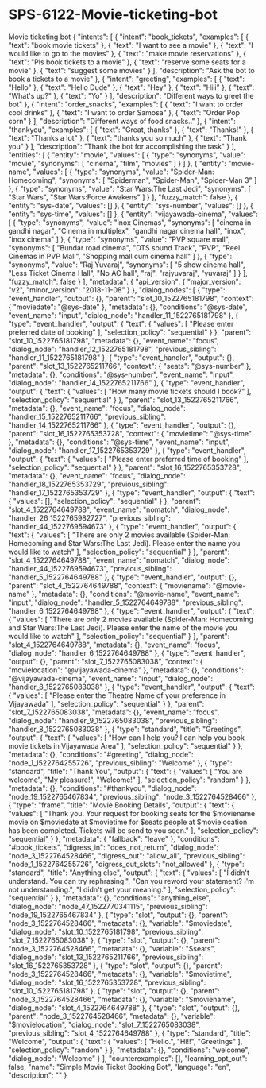# SPS-6122-Movie-ticketing-bot
Movie ticketing bot
{
  "intents": [
    {
      "intent": "book_tickets",
      "examples": [
        {
          "text": "book movie tickets"
        },
        {
          "text": "I want to see a movie"
        },
        {
          "text": "I would like to go to the movies"
        },
        {
          "text": "make movie reservations"
        },
        {
          "text": "Pls book tickets to a movie"
        },
        {
          "text": "reserve some seats for a movie"
        },
        {
          "text": "suggest some movies"
        }
      ],
      "description": "Ask the bot to book a tickets to a movie"
    },
    {
      "intent": "greeting",
      "examples": [
        {
          "text": "Hello"
        },
        {
          "text": "Hello Dude"
        },
        {
          "text": "Hey"
        },
        {
          "text": "Hiii"
        },
        {
          "text": "What's up?"
        },
        {
          "text": "Yo"
        }
      ],
      "description": "Different ways to greet the bot"
    },
    {
      "intent": "order_snacks",
      "examples": [
        {
          "text": "I want to order cool drinks"
        },
        {
          "text": "I want to order Samosa"
        },
        {
          "text": "Order Pop corn"
        }
      ],
      "description": "Different ways of food snacks.."
    },
    {
      "intent": "thankyou",
      "examples": [
        {
          "text": "Great, thanks"
        },
        {
          "text": "Thanks!"
        },
        {
          "text": "Thanks a lot"
        },
        {
          "text": "thanks you so much"
        },
        {
          "text": "Thank you"
        }
      ],
      "description": "Thank the bot for accomplishing the task"
    }
  ],
  "entities": [
    {
      "entity": "movie",
      "values": [
        {
          "type": "synonyms",
          "value": "movie",
          "synonyms": [
            "cinema",
            "film",
            "movies"
          ]
        }
      ]
    },
    {
      "entity": "movie-name",
      "values": [
        {
          "type": "synonyms",
          "value": "Spider-Man: Homecoming",
          "synonyms": [
            "Spiderman",
            "Spider-Man",
            "Spider-Man 3"
          ]
        },
        {
          "type": "synonyms",
          "value": "Star Wars:The Last Jedi",
          "synonyms": [
            "Star Wars",
            "Star Wars:Force Awakens"
          ]
        }
      ],
      "fuzzy_match": false
    },
    {
      "entity": "sys-date",
      "values": []
    },
    {
      "entity": "sys-number",
      "values": []
    },
    {
      "entity": "sys-time",
      "values": []
    },
    {
      "entity": "vijayawada-cinema",
      "values": [
        {
          "type": "synonyms",
          "value": "inox Cinemas",
          "synonyms": [
            "cinema in gandhi nagar",
            "Cinema in multiplex",
            "gandhi nagar cinema hall",
            "inox",
            "inox cinema"
          ]
        },
        {
          "type": "synonyms",
          "value": "PVP square mall",
          "synonyms": [
            "Bundar road cinema",
            "DTS sound Track",
            "PVP",
            "Reel Cinemas in PVP Mall",
            "Shopping mall cum cinema hall"
          ]
        },
        {
          "type": "synonyms",
          "value": "Raj Yuvaraj",
          "synonyms": [
            "5 show cinema hall",
            "Less Ticket Cinema Hall",
            "No AC hall",
            "raj",
            "rajyuvaraj",
            "yuvaraj"
          ]
        }
      ],
      "fuzzy_match": false
    }
  ],
  "metadata": {
    "api_version": {
      "major_version": "v2",
      "minor_version": "2018-11-08"
    }
  },
  "dialog_nodes": [
    {
      "type": "event_handler",
      "output": {},
      "parent": "slot_10_1522765181798",
      "context": {
        "moviedate": "@sys-date"
      },
      "metadata": {},
      "conditions": "@sys-date",
      "event_name": "input",
      "dialog_node": "handler_11_1522765181798"
    },
    {
      "type": "event_handler",
      "output": {
        "text": {
          "values": [
            "Please enter preferred date of booking"
          ],
          "selection_policy": "sequential"
        }
      },
      "parent": "slot_10_1522765181798",
      "metadata": {},
      "event_name": "focus",
      "dialog_node": "handler_12_1522765181798",
      "previous_sibling": "handler_11_1522765181798"
    },
    {
      "type": "event_handler",
      "output": {},
      "parent": "slot_13_1522765211766",
      "context": {
        "seats": "@sys-number"
      },
      "metadata": {},
      "conditions": "@sys-number",
      "event_name": "input",
      "dialog_node": "handler_14_1522765211766"
    },
    {
      "type": "event_handler",
      "output": {
        "text": {
          "values": [
            "How many movie tickets should I book?"
          ],
          "selection_policy": "sequential"
        }
      },
      "parent": "slot_13_1522765211766",
      "metadata": {},
      "event_name": "focus",
      "dialog_node": "handler_15_1522765211766",
      "previous_sibling": "handler_14_1522765211766"
    },
    {
      "type": "event_handler",
      "output": {},
      "parent": "slot_16_1522765353728",
      "context": {
        "movietime": "@sys-time"
      },
      "metadata": {},
      "conditions": "@sys-time",
      "event_name": "input",
      "dialog_node": "handler_17_1522765353729"
    },
    {
      "type": "event_handler",
      "output": {
        "text": {
          "values": [
            "Please enter preferred time of booking"
          ],
          "selection_policy": "sequential"
        }
      },
      "parent": "slot_16_1522765353728",
      "metadata": {},
      "event_name": "focus",
      "dialog_node": "handler_18_1522765353729",
      "previous_sibling": "handler_17_1522765353729"
    },
    {
      "type": "event_handler",
      "output": {
        "text": {
          "values": [],
          "selection_policy": "sequential"
        }
      },
      "parent": "slot_4_1522764649788",
      "event_name": "nomatch",
      "dialog_node": "handler_26_1522765982727",
      "previous_sibling": "handler_44_1522769594673"
    },
    {
      "type": "event_handler",
      "output": {
        "text": {
          "values": [
            "There are only 2 movies available (Spider-Man: Homecoming and Star Wars:The Last Jedi). Please enter the name you would like to watch"
          ],
          "selection_policy": "sequential"
        }
      },
      "parent": "slot_4_1522764649788",
      "event_name": "nomatch",
      "dialog_node": "handler_44_1522769594673",
      "previous_sibling": "handler_5_1522764649788"
    },
    {
      "type": "event_handler",
      "output": {},
      "parent": "slot_4_1522764649788",
      "context": {
        "moviename": "@movie-name"
      },
      "metadata": {},
      "conditions": "@movie-name",
      "event_name": "input",
      "dialog_node": "handler_5_1522764649788",
      "previous_sibling": "handler_6_1522764649788"
    },
    {
      "type": "event_handler",
      "output": {
        "text": {
          "values": [
            "There are only 2 movies available (Spider-Man: Homecoming and Star Wars:The Last Jedi). Please enter the name of the movie you would like to watch"
          ],
          "selection_policy": "sequential"
        }
      },
      "parent": "slot_4_1522764649788",
      "metadata": {},
      "event_name": "focus",
      "dialog_node": "handler_6_1522764649788"
    },
    {
      "type": "event_handler",
      "output": {},
      "parent": "slot_7_1522765083038",
      "context": {
        "movielocation": "@vijayawada-cinema"
      },
      "metadata": {},
      "conditions": "@vijayawada-cinema",
      "event_name": "input",
      "dialog_node": "handler_8_1522765083038"
    },
    {
      "type": "event_handler",
      "output": {
        "text": {
          "values": [
            "Please enter the Theatre Name of your preference in Vijayawada"
          ],
          "selection_policy": "sequential"
        }
      },
      "parent": "slot_7_1522765083038",
      "metadata": {},
      "event_name": "focus",
      "dialog_node": "handler_9_1522765083038",
      "previous_sibling": "handler_8_1522765083038"
    },
    {
      "type": "standard",
      "title": "Greetings",
      "output": {
        "text": {
          "values": [
            "How can I help you? I can help you book movie tickets in Vijayawada Area"
          ],
          "selection_policy": "sequential"
        }
      },
      "metadata": {},
      "conditions": "#greeting",
      "dialog_node": "node_1_1522764255726",
      "previous_sibling": "Welcome"
    },
    {
      "type": "standard",
      "title": "Thank You",
      "output": {
        "text": {
          "values": [
            "You are welcome",
            "My pleasure!",
            "Welcome!"
          ],
          "selection_policy": "random"
        }
      },
      "metadata": {},
      "conditions": "#thankyou",
      "dialog_node": "node_19_1522765467834",
      "previous_sibling": "node_3_1522764528466"
    },
    {
      "type": "frame",
      "title": "Movie Booking Details",
      "output": {
        "text": {
          "values": [
            "Thank you. Your request for booking seats for the $moviename movie on $moviedate at $movietime for $seats people at $movielocation has been completed. Tickets will be send to you soon."
          ],
          "selection_policy": "sequential"
        }
      },
      "metadata": {
        "fallback": "leave"
      },
      "conditions": "#book_tickets",
      "digress_in": "does_not_return",
      "dialog_node": "node_3_1522764528466",
      "digress_out": "allow_all",
      "previous_sibling": "node_1_1522764255726",
      "digress_out_slots": "not_allowed"
    },
    {
      "type": "standard",
      "title": "Anything else",
      "output": {
        "text": {
          "values": [
            "I didn't understand. You can try rephrasing.",
            "Can you reword your statement? I'm not understanding.",
            "I didn't get your meaning."
          ],
          "selection_policy": "sequential"
        }
      },
      "metadata": {},
      "conditions": "anything_else",
      "dialog_node": "node_47_1522770341115",
      "previous_sibling": "node_19_1522765467834"
    },
    {
      "type": "slot",
      "output": {},
      "parent": "node_3_1522764528466",
      "metadata": {},
      "variable": "$moviedate",
      "dialog_node": "slot_10_1522765181798",
      "previous_sibling": "slot_7_1522765083038"
    },
    {
      "type": "slot",
      "output": {},
      "parent": "node_3_1522764528466",
      "metadata": {},
      "variable": "$seats",
      "dialog_node": "slot_13_1522765211766",
      "previous_sibling": "slot_16_1522765353728"
    },
    {
      "type": "slot",
      "output": {},
      "parent": "node_3_1522764528466",
      "metadata": {},
      "variable": "$movietime",
      "dialog_node": "slot_16_1522765353728",
      "previous_sibling": "slot_10_1522765181798"
    },
    {
      "type": "slot",
      "output": {},
      "parent": "node_3_1522764528466",
      "metadata": {},
      "variable": "$moviename",
      "dialog_node": "slot_4_1522764649788"
    },
    {
      "type": "slot",
      "output": {},
      "parent": "node_3_1522764528466",
      "metadata": {},
      "variable": "$movielocation",
      "dialog_node": "slot_7_1522765083038",
      "previous_sibling": "slot_4_1522764649788"
    },
    {
      "type": "standard",
      "title": "Welcome",
      "output": {
        "text": {
          "values": [
            "Hello.",
            "Hi!!",
            "Greetings"
          ],
          "selection_policy": "random"
        }
      },
      "metadata": {},
      "conditions": "welcome",
      "dialog_node": "Welcome"
    }
  ],
  "counterexamples": [],
  "learning_opt_out": false,
  "name": "Simple Movie Ticket Booking Bot",
  "language": "en",
  "description": ""
}
